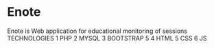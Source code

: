 # Enote
Enote is Web application for educational monitoring of sessions
TECHNOLOGIES
 1 PHP
2 MYSQL
3 BOOTSTRAP 5
4 HTML
5 CSS
6 JS
